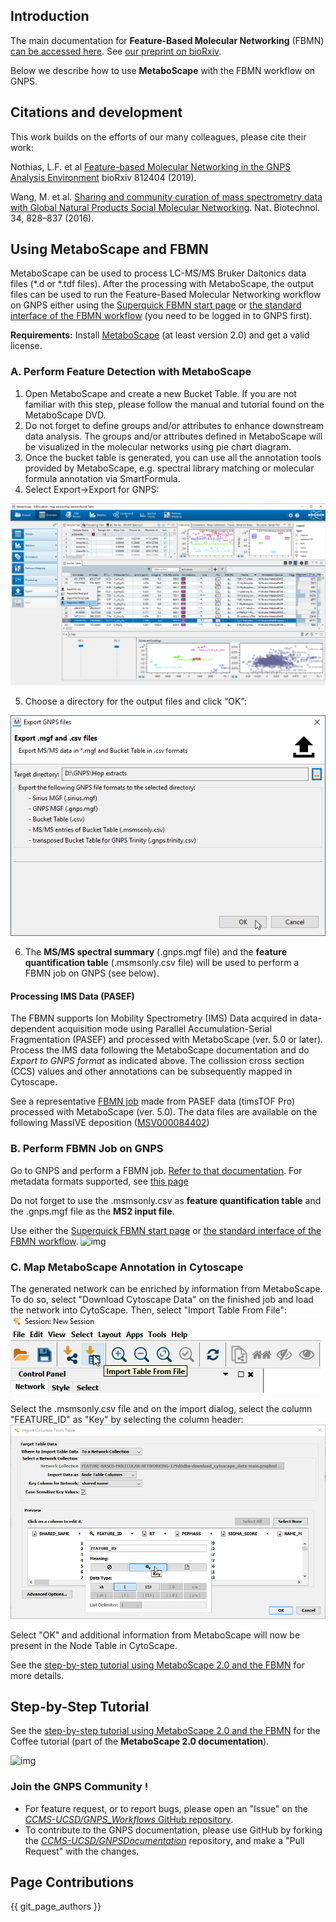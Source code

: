 ## Introduction

The main documentation for **Feature-Based Molecular Networking** (FBMN) [can be accessed here](featurebasedmolecularnetworking.md). See [our preprint on bioRxiv](https://www.biorxiv.org/content/10.1101/812404v1).

Below we describe how to use **MetaboScape** with the FBMN workflow on GNPS.


## Citations and development

This work builds on the efforts of our many colleagues, please cite their work:

Nothias, L.F. et al [Feature-based Molecular Networking in the GNPS Analysis Environment](https://www.biorxiv.org/content/10.1101/812404v1) bioRxiv 812404 (2019).

Wang, M. et al. [Sharing and community curation of mass spectrometry data with Global Natural Products Social Molecular Networking](https://doi.org/10.1038/nbt.3597). Nat. Biotechnol. 34, 828–837 (2016).


## Using MetaboScape and FBMN

MetaboScape can be used to process LC-MS/MS Bruker Daltonics data files (*.d or *.tdf files). After the processing with MetaboScape, the output files can be used to run the Feature-Based Molecular Networking workflow on GNPS either using the [Superquick FBMN start page](http://dorresteinappshub.ucsd.edu:5050/featurebasednetworking) or [the standard interface of the FBMN workflow](https://gnps.ucsd.edu/ProteoSAFe/index.jsp?params=%7B%22workflow%22:%22FEATURE-BASED-MOLECULAR-NETWORKING%22,%22library_on_server%22:%22d.speclibs;%22%7D) (you need to be logged in to GNPS first).

**Requirements:** 
Install [MetaboScape](https://www.bruker.com/products/mass-spectrometry-and-separations/ms-software/metaboscape/overview.html) (at least version 2.0) and get a valid license. 

### A. Perform Feature Detection with MetaboScape

1.	Open MetaboScape and create a new Bucket Table. If you are not familiar with this step, please follow the manual and tutorial found on the MetaboScape DVD.
2.	Do not forget to define groups and/or attributes to enhance downstream data analysis. The groups and/or attributes defined in MetaboScape will be visualized in the molecular networks using pie chart diagram.
3.	Once the bucket table is generated, you can use all the annotation tools provided by MetaboScape, e.g. spectral library matching or molecular formula annotation via SmartFormula.
4.	Select Export->Export for GNPS:

![img](img/metaboscapeexportforgnps/Export%20for%20GNPS_fullscreen.png)

5.	Choose a directory for the output files and click “OK”:

![img](img/metaboscapeexportforgnps/GNPS%20export%20dialog.png)

6. The **MS/MS spectral summary** (.gnps.mgf file) and the **feature quantification table** (.msmsonly.csv file) will be used to perform a FBMN job on GNPS (see below).

#### Processing IMS Data (PASEF)

The FBMN supports Ion Mobility Spectrometry (IMS) Data acquired in data-dependent acquisition mode using Parallel Accumulation-Serial Fragmentation (PASEF) and processed with MetaboScape (ver. 5.0 or later). Process the IMS data following the MetaboScape documentation and do *Export to GNPS format* as indicated above. The  collission cross section (CCS) values and other annotations can be subsequently mapped in Cytoscape.

See a representative [FBMN job](https://gnps.ucsd.edu/ProteoSAFe/status.jsp?task=0d89db67b0974939a91cb7d5bfe87072) made from PASEF data (timsTOF Pro) processed with MetaboScape (ver. 5.0). The data files are available on the following MassIVE deposition ([MSV000084402](https://gnps.ucsd.edu/ProteoSAFe/result.jsp?task=36fea50f5e7b4a049d336f28c5884ff9&view=advanced_view))


### B. Perform FBMN Job on GNPS
Go to GNPS and perform a FBMN job. [Refer to that documentation](featurebasedmolecularnetworking.md). For metadata formats supported, see [this page](metadata.md)

Do not forget to use the .msmsonly.csv as **feature quantification table** and the .gnps.mgf file as the **MS2 input file**.

Use either the [Superquick FBMN start page](http://dorresteinappshub.ucsd.edu:5050/featurebasednetworking) or [the standard interface of the FBMN workflow](https://gnps.ucsd.edu/ProteoSAFe/index.jsp?params=%7B%22workflow%22:%22FEATURE-BASED-MOLECULAR-NETWORKING%22,%22library_on_server%22:%22d.speclibs;%22%7D).
![img](img/metaboscapeexportforgnps/quickstart_metaboscape.png)

### C. Map MetaboScape Annotation in Cytoscape
The generated network can be enriched by information from MetaboScape. To do so, select "Download Cytoscape Data" on the finished job and load the network into CytoScape. Then, select "Import Table From File":
![img](img/metaboscapeexportforgnps/ImportTableCytoscape.png)

Select the .msmsonly.csv file and on the import dialog, select the column "FEATURE_ID" as "Key" by selecting the column header:
![img](img/metaboscapeexportforgnps/EnhanceNetwork.png)

Select "OK" and additional information from MetaboScape will now be present in the Node Table in CytoScape.

See the [step-by-step tutorial using MetaboScape 2.0 and the FBMN](tutorials/coffee-tutorial-metaboscape.md) for more details.


## Step-by-Step Tutorial
See the [step-by-step tutorial using MetaboScape 2.0 and the FBMN](tutorials/coffee-tutorial-metaboscape.md) for the Coffee tutorial (part of the **MetaboScape 2.0 documentation**).

![img](img/metaboscapeexportforgnps/Cyto13.PNG)

### Join the GNPS Community !

- For feature request, or to report bugs, please open an "Issue" on the [*CCMS-UCSD/GNPS_Workflows* GitHub repository](https://github.com/CCMS-UCSD/GNPS_Workflows).
- To contribute to the GNPS documentation, please use GitHub by forking the [*CCMS-UCSD/GNPSDocumentation*](https://github.com/CCMS-UCSD/GNPSDocumentation) repository, and make a "Pull Request" with the changes.

## Page Contributions

{{ git_page_authors }}
